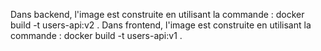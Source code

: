 Dans backend, l'image est construite en utilisant la commande :
docker build -t users-api:v2 .
Dans frontend, l'image est construite en utilisant la commande : 
docker build -t users-api:v1 .
